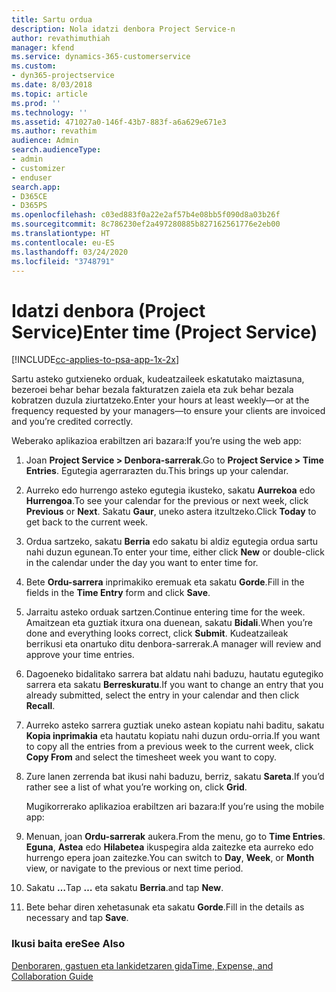 ```yaml
---
title: Sartu ordua
description: Nola idatzi denbora Project Service-n
author: revathimuthiah
manager: kfend
ms.service: dynamics-365-customerservice
ms.custom:
- dyn365-projectservice
ms.date: 8/03/2018
ms.topic: article
ms.prod: ''
ms.technology: ''
ms.assetid: 471027a0-146f-43b7-883f-a6a629e671e3
ms.author: revathim
audience: Admin
search.audienceType:
- admin
- customizer
- enduser
search.app:
- D365CE
- D365PS
ms.openlocfilehash: c03ed883f0a22e2af57b4e08bb5f090d8a03b26f
ms.sourcegitcommit: 8c786230ef2a497280885b827162561776e2eb00
ms.translationtype: HT
ms.contentlocale: eu-ES
ms.lasthandoff: 03/24/2020
ms.locfileid: "3748791"
---
```

# <a name="enter-time-project-service"></a><span data-ttu-id="5055a-103">Idatzi denbora (Project Service)</span><span class="sxs-lookup"><span data-stu-id="5055a-103">Enter time (Project Service)</span></span>

[!INCLUDE[cc-applies-to-psa-app-1x-2x](../includes/cc-applies-to-psa-app-1x-2x.md)]

<span data-ttu-id="5055a-104">Sartu asteko gutxieneko orduak, kudeatzaileek eskatutako maiztasuna, bezeroei behar behar bezala fakturatzen zaiela eta zuk behar bezala kobratzen duzula ziurtatzeko.</span><span class="sxs-lookup"><span data-stu-id="5055a-104">Enter your hours at least weekly—or at the frequency requested by your managers—to ensure your clients are invoiced and you’re credited correctly.</span></span>  
  
 <span data-ttu-id="5055a-105">Weberako aplikazioa erabiltzen ari bazara:</span><span class="sxs-lookup"><span data-stu-id="5055a-105">If you’re using the web app:</span></span>  
  
1. <span data-ttu-id="5055a-106">Joan **Project Service > Denbora-sarrerak**.</span><span class="sxs-lookup"><span data-stu-id="5055a-106">Go to **Project Service > Time Entries**.</span></span> <span data-ttu-id="5055a-107">Egutegia agerrarazten du.</span><span class="sxs-lookup"><span data-stu-id="5055a-107">This brings up your calendar.</span></span>  
  
2. <span data-ttu-id="5055a-108">Aurreko edo hurrengo asteko egutegia ikusteko, sakatu **Aurrekoa** edo **Hurrengoa**.</span><span class="sxs-lookup"><span data-stu-id="5055a-108">To see your calendar for the previous or next week, click **Previous** or **Next**.</span></span> <span data-ttu-id="5055a-109">Sakatu **Gaur**, uneko astera itzultzeko.</span><span class="sxs-lookup"><span data-stu-id="5055a-109">Click **Today** to get back to the current week.</span></span>  
  
3. <span data-ttu-id="5055a-110">Ordua sartzeko, sakatu **Berria** edo sakatu bi aldiz egutegia ordua sartu nahi duzun egunean.</span><span class="sxs-lookup"><span data-stu-id="5055a-110">To enter your time, either click **New** or double-click in the calendar under the day you want to enter time for.</span></span>  
  
4. <span data-ttu-id="5055a-111">Bete **Ordu-sarrera** inprimakiko eremuak eta sakatu **Gorde**.</span><span class="sxs-lookup"><span data-stu-id="5055a-111">Fill in the fields in the **Time Entry** form and click **Save**.</span></span>  
  
5. <span data-ttu-id="5055a-112">Jarraitu asteko orduak sartzen.</span><span class="sxs-lookup"><span data-stu-id="5055a-112">Continue entering time for the week.</span></span> <span data-ttu-id="5055a-113">Amaitzean eta guztiak itxura ona duenean, sakatu **Bidali**.</span><span class="sxs-lookup"><span data-stu-id="5055a-113">When you’re done and everything looks correct, click **Submit**.</span></span> <span data-ttu-id="5055a-114">Kudeatzaileak berrikusi eta onartuko ditu denbora-sarrerak.</span><span class="sxs-lookup"><span data-stu-id="5055a-114">A manager will review and approve your time entries.</span></span>  
  
6. <span data-ttu-id="5055a-115">Dagoeneko bidalitako sarrera bat aldatu nahi baduzu, hautatu egutegiko sarrera eta sakatu **Berreskuratu**.</span><span class="sxs-lookup"><span data-stu-id="5055a-115">If you want to change an entry that you already submitted, select the entry in your calendar and then click **Recall**.</span></span>  
  
7. <span data-ttu-id="5055a-116">Aurreko asteko sarrera guztiak uneko astean kopiatu nahi baditu, sakatu **Kopia inprimakia** eta hautatu kopiatu nahi duzun ordu-orria.</span><span class="sxs-lookup"><span data-stu-id="5055a-116">If you want to copy all the entries from a previous week to the current week, click **Copy From** and select the timesheet week you want to copy.</span></span>  
  
8. <span data-ttu-id="5055a-117">Zure lanen zerrenda bat ikusi nahi baduzu, berriz, sakatu **Sareta**.</span><span class="sxs-lookup"><span data-stu-id="5055a-117">If you’d rather see a list of what you’re working on, click **Grid**.</span></span>  
  
   <span data-ttu-id="5055a-118">Mugikorrerako aplikazioa erabiltzen ari bazara:</span><span class="sxs-lookup"><span data-stu-id="5055a-118">If you’re using the mobile app:</span></span>  
  
9. <span data-ttu-id="5055a-119">Menuan, joan **Ordu-sarrerak** aukera.</span><span class="sxs-lookup"><span data-stu-id="5055a-119">From the menu, go to **Time Entries**.</span></span>     <span data-ttu-id="5055a-120">**Eguna**, **Astea** edo **Hilabetea** ikuspegira alda zaitezke eta aurreko edo hurrengo epera joan zaitezke.</span><span class="sxs-lookup"><span data-stu-id="5055a-120">You can switch to **Day**, **Week**, or **Month** view, or navigate to the previous or next time period.</span></span>  
  
10. <span data-ttu-id="5055a-121">Sakatu **…**</span><span class="sxs-lookup"><span data-stu-id="5055a-121">Tap **…**</span></span> <span data-ttu-id="5055a-122">eta sakatu **Berria**.</span><span class="sxs-lookup"><span data-stu-id="5055a-122">and tap **New**.</span></span>  
  
11. <span data-ttu-id="5055a-123">Bete behar diren xehetasunak eta sakatu **Gorde**.</span><span class="sxs-lookup"><span data-stu-id="5055a-123">Fill in the details as necessary and tap **Save**.</span></span>  
  
### <a name="see-also"></a><span data-ttu-id="5055a-124">Ikusi baita ere</span><span class="sxs-lookup"><span data-stu-id="5055a-124">See Also</span></span>  
 [<span data-ttu-id="5055a-125">Denboraren, gastuen eta lankidetzaren gida</span><span class="sxs-lookup"><span data-stu-id="5055a-125">Time, Expense, and Collaboration Guide</span></span>](../project-service/time-expense-collaboration-guide.md)
